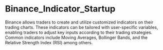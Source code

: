 # Binance_Indicator_Startup
Binance allows traders to create and utilize customized indicators on their trading charts. These indicators can be tailored with user-specific variables, enabling traders to adjust key inputs according to their trading strategies. Common indicators include Moving Averages, Bollinger Bands, and the Relative Strength Index (RSI) among others. 
